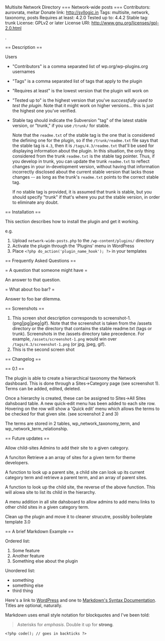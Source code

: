 Multisite Network Directory
=== Network-wide posts ===
Contributors: aurovrata, meitar
Donate link: http://syllogic.in
Tags: multisite, network, taxonomy, posts
Requires at least: 4.2.0
Tested up to: 4.4.2
Stable tag: trunk
License: GPLv2 or later
License URI: http://www.gnu.org/licenses/gpl-2.0.html

.

== Description ==

Users

*   "Contributors" is a comma separated list of wp.org/wp-plugins.org usernames
*   "Tags" is a comma separated list of tags that apply to the plugin
*   "Requires at least" is the lowest version that the plugin will work on
*   "Tested up to" is the highest version that you've *successfully used to test the plugin*. Note that it might work on
higher versions... this is just the highest one you've verified.
*   Stable tag should indicate the Subversion "tag" of the latest stable version, or "trunk," if you use `/trunk/` for
stable.

    Note that the `readme.txt` of the stable tag is the one that is considered the defining one for the plugin, so
if the `/trunk/readme.txt` file says that the stable tag is `4.3`, then it is `/tags/4.3/readme.txt` that'll be used
for displaying information about the plugin.  In this situation, the only thing considered from the trunk `readme.txt`
is the stable tag pointer.  Thus, if you develop in trunk, you can update the trunk `readme.txt` to reflect changes in
your in-development version, without having that information incorrectly disclosed about the current stable version
that lacks those changes -- as long as the trunk's `readme.txt` points to the correct stable tag.

    If no stable tag is provided, it is assumed that trunk is stable, but you should specify "trunk" if that's where
you put the stable version, in order to eliminate any doubt.

== Installation ==

This section describes how to install the plugin and get it working.

e.g.

1. Upload `network-wide-posts.php` to the `/wp-content/plugins/` directory
1. Activate the plugin through the 'Plugins' menu in WordPress
1. Place `<?php do_action('plugin_name_hook'); ?>` in your templates

== Frequently Asked Questions ==

= A question that someone might have =

An answer to that question.

= What about foo bar? =

Answer to foo bar dilemma.

== Screenshots ==

1. This screen shot description corresponds to screenshot-1.(png|jpg|jpeg|gif). Note that the screenshot is taken from
the /assets directory or the directory that contains the stable readme.txt (tags or trunk). Screenshots in the /assets
directory take precedence. For example, `/assets/screenshot-1.png` would win over `/tags/4.3/screenshot-1.png`
(or jpg, jpeg, gif).
2. This is the second screen shot

== Changelog ==

== 0.1 ==

The plugin is able to create a hierarchical taxonomy the Network dashboard.  This is done through a Sites->Category page (see screenshot 1).  
Terms can be added, edited, deleted.

Once a hierarchy is created, these can be assigned to Sites->All Sites dahsboard table.  A new quick-edit menu has been added to each site row.
Hovering on the row will show a 'Quick edit' menu which allows the terms to be checked for that given site. (see screenshot 2 and 3)

The terms are stored in 2 tables, wp_network_taxonomy_term, and wp_network_term_relationship.

== Future updates ==

Allow child-sites Admins to add their site to a given category.

A funciton Retrieve a an array of sites for a given term for theme developers.

A function to look up a parent site, a child site can look up its current category term and retrieve a parent term, 
and an array of parent sites.

A function to look up the child site, the reverse of the above function.  This will alowa site to list its child in the hierarchy.

A menu addition in all site dahsboard to allow admins to add menu links to other child sites in a given category term.

Clean up the plugin and move it to cleaner strucutre, possibly boilerplate template 3.0



== A brief Markdown Example ==

Ordered list:

1. Some feature
1. Another feature
1. Something else about the plugin

Unordered list:

* something
* something else
* third thing

Here's a link to [WordPress](http://wordpress.org/ "Your favorite software") and one to [Markdown's Syntax Documentation][markdown syntax].
Titles are optional, naturally.

[markdown syntax]: http://daringfireball.net/projects/markdown/syntax
            "Markdown is what the parser uses to process much of the readme file"

Markdown uses email style notation for blockquotes and I've been told:
> Asterisks for *emphasis*. Double it up  for **strong**.

`<?php code(); // goes in backticks ?>`
